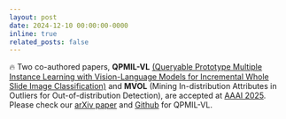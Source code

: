 ```yaml
---
layout: post
date: 2024-12-10 00:00:00-0000
inline: true
related_posts: false
---
```


:fire: Two co-authored papers, **QPMIL-VL** [(Queryable Prototype Multiple Instance Learning with Vision-Language Models for Incremental Whole Slide Image Classification)](https://arxiv.org/pdf/2410.10573) and **MVOL** (Mining In-distribution Attributes in Outliers for Out-of-distribution Detection), are accepted at [AAAI 2025](https://openreview.net/group?id=AAAI.org/2025/Conference). Please check our [arXiv paper](https://arxiv.org/pdf/2410.10573) and [Github](https://github.com/can-can-ya/QPMIL-VL) for QPMIL-VL.